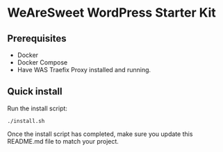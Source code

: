 # WeAreSweet WordPress Starter Kit

## Prerequisites

* Docker
* Docker Compose
* Have WAS Traefix Proxy installed and running.

## Quick install

Run the install script:
```
./install.sh
```

Once the install script has completed, make sure you update this README.md file to match your project.